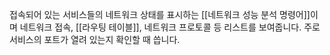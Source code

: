 접속되어 있는 서비스들의 네트워크 상태를 표시하는 [[네트워크 성능 분석 명령어]]이며 네트워크 접속, [[라우팅 테이블]], 네트워크 프로토콜 등 리스트를 보여줍니다. 주로 서비스의 포트가 열려 있는지 확인할 때 씁니다.